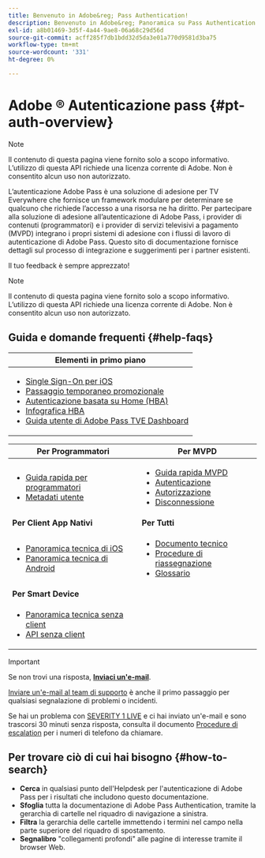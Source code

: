 ```yaml
---
title: Benvenuto in Adobe&reg; Pass Authentication!
description: Benvenuto in Adobe&reg; Panoramica su Pass Authentication
exl-id: a8b01469-3d5f-4a44-9ae8-06a68c29d56d
source-git-commit: acff285f7db1bdd32d5da3e01a770d9581d3ba75
workflow-type: tm+mt
source-wordcount: '331'
ht-degree: 0%

---
```


# Adobe ® Autenticazione pass {#pt-auth-overview}

>[!NOTE]
>
>Il contenuto di questa pagina viene fornito solo a scopo informativo. L’utilizzo di questa API richiede una licenza corrente di Adobe. Non è consentito alcun uso non autorizzato.

L’autenticazione Adobe Pass è una soluzione di adesione per TV Everywhere che fornisce un framework modulare per determinare se qualcuno che richiede l’accesso a una risorsa ne ha diritto. Per partecipare alla soluzione di adesione all’autenticazione di Adobe Pass, i provider di contenuti (programmatori) e i provider di servizi televisivi a pagamento (MVPD) integrano i propri sistemi di adesione con i flussi di lavoro di autenticazione di Adobe Pass. Questo sito di documentazione fornisce dettagli sul processo di integrazione e suggerimenti per i partner esistenti.

Il tuo feedback è sempre apprezzato!

>[!NOTE]
>
>Il contenuto di questa pagina viene fornito solo a scopo informativo. L’utilizzo di questa API richiede una licenza corrente di Adobe. Non è consentito alcun uso non autorizzato.

## Guida e domande frequenti {#help-faqs}

| **Elementi in primo piano** |
|-|
| <ul><li>[Single Sign-On per iOS](/help/authentication/apple-sso-overview.md)</li><li>[Passaggio temporaneo promozionale](/help/authentication/promotional-temp-pass.md)</li><li>[Autenticazione basata su Home (HBA)](/help/authentication/home-based-authn-tve.md)</li><li>[Infografica HBA](https://dzf8vqv24eqhg.cloudfront.net/userfiles/258/326/ckfinder/files/AdobeNewsletterHBA.pdf)</li><li>[Guida utente di Adobe Pass TVE Dashboard](/help/authentication/tve-dashboard/old-tve-dashboard/tve-dashboard-user-guide.md)</li></ul> |

| **Per Programmatori** | **Per MVPD** |
|------------------------------------------------------------------------------|-------------------------------------------------------------------------------------------------|
| <ul><li>[Guida rapida per programmatori](/help/authentication/programmer-kickstart-guide.md)</li><li>[Metadati utente](/help/authentication/user-metadata.md)</li></ul> | <ul><li>[Guida rapida MVPD](/help/authentication/mvpd-kickstart-guide.md)</li><li>[Autenticazione](/help/authentication/authn-usecase.md)</li><li>[Autorizzazione](/help/authentication/authz-usecase.md)</li><li>[Disconnessione](/help/authentication/usecase-mvpd-logout.md)</li></ul> |
| **Per Client App Nativi** | **Per Tutti** |
| <ul><li>[Panoramica tecnica di iOS](/help/authentication/iostvos-sdk-overview.md)</li><li>[Panoramica tecnica di Android](/help/authentication/android-sdk-overview.md)</li></ul> | <ul><li>[Documento tecnico](/help/authentication/technical-paper.md)</li><li>[Procedure di riassegnazione](/help/authentication/escalation-procedures.md)</li><li>[Glossario](/help/authentication/glossary.md)</li></ul> |
| **Per Smart Device** | |
| <ul><li>[Panoramica tecnica senza client](/help/authentication/rest-api-overview.md)</li><li>[API senza client](/help/authentication/rest-api-reference.md)</li></ul> | |

>[!IMPORTANT]
>
>Se non trovi una risposta, [**Inviaci un&#39;e-mail**](mailto:tve-support@adobe.com).
>
>[Inviare un&#39;e-mail al team di supporto](mailto:tve-support@adobe.com) è anche il primo passaggio per qualsiasi segnalazione di problemi o incidenti.
>
>Se hai un problema con [SEVERITY 1 LIVE](/help/authentication/escalation-procedures.md) e ci hai inviato un&#39;e-mail e sono trascorsi 30 minuti senza risposta, consulta il documento [Procedure di escalation](/help/authentication/escalation-procedures.md) per i numeri di telefono da chiamare.
>


## Per trovare ciò di cui hai bisogno {#how-to-search}

* **Cerca** in qualsiasi punto dell&#39;Helpdesk per l&#39;autenticazione di Adobe Pass per i risultati che includono questo
documentazione.
* **Sfoglia** tutta la documentazione di Adobe Pass Authentication, tramite la gerarchia di cartelle nel riquadro di navigazione a sinistra.
* **Filtra** la gerarchia delle cartelle immettendo i termini nel campo nella parte superiore del riquadro di spostamento.
* **Segnalibro** &quot;collegamenti profondi&quot; alle pagine di interesse tramite il browser Web.
